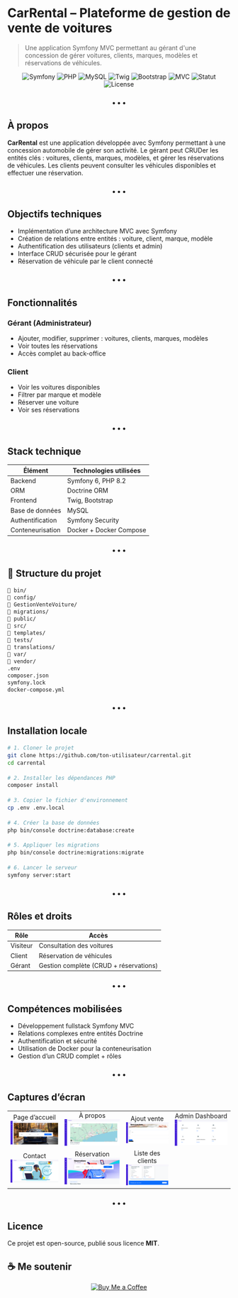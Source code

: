 # CarRental – Plateforme de gestion de vente de voitures

> Une application Symfony MVC permettant au gérant d'une concession de gérer voitures, clients, marques, modèles et réservations de véhicules.

<p align="center">
  <img src="https://img.shields.io/badge/Symfony-000000?style=flat-square&logo=symfony&logoColor=white" alt="Symfony"/>
  <img src="https://img.shields.io/badge/PHP-777BB4?style=flat-square&logo=php&logoColor=white" alt="PHP"/>
  <img src="https://img.shields.io/badge/MySQL-00758F?style=flat-square&logo=mysql&logoColor=white" alt="MySQL"/>
  <img src="https://img.shields.io/badge/Twig-20B2AA?style=flat-square&logo=twig&logoColor=white" alt="Twig"/>
  <img src="https://img.shields.io/badge/Bootstrap-7952B3?style=flat-square&logo=bootstrap&logoColor=white" alt="Bootstrap"/>
  <img src="https://img.shields.io/badge/Architecture-MVC-critical?style=flat-square" alt="MVC"/>
  <img src="https://img.shields.io/badge/Status-Terminé%20-brightgreen?style=flat-square" alt="Statut"/>
  <img src="https://img.shields.io/badge/License-MIT-blue?style=flat-square" alt="License"/>
</p>

<h3 align="center">• • •</h3>

## À propos

**CarRental** est une application développée avec Symfony permettant à une concession automobile de gérer son activité. Le gérant peut CRUDer les entités clés : voitures, clients, marques, modèles, et gérer les réservations de véhicules. Les clients peuvent consulter les véhicules disponibles et effectuer une réservation.

<h3 align="center">• • •</h3>

## Objectifs techniques

- Implémentation d’une architecture MVC avec Symfony
- Création de relations entre entités : voiture, client, marque, modèle
- Authentification des utilisateurs (clients et admin)
- Interface CRUD sécurisée pour le gérant
- Réservation de véhicule par le client connecté

<h3 align="center">• • •</h3>

## Fonctionnalités

### Gérant (Administrateur)
- Ajouter, modifier, supprimer : voitures, clients, marques, modèles
- Voir toutes les réservations
- Accès complet au back-office

### Client
- Voir les voitures disponibles
- Filtrer par marque et modèle
- Réserver une voiture
- Voir ses réservations

<h3 align="center">• • •</h3>

## Stack technique

| Élément          | Technologies utilisées               |
|------------------|--------------------------------------|
| Backend          | Symfony 6, PHP 8.2                   |
| ORM              | Doctrine ORM                         |
| Frontend         | Twig, Bootstrap                      |
| Base de données  | MySQL                                |
| Authentification | Symfony Security                     |
| Conteneurisation | Docker + Docker Compose              |

<h3 align="center">• • •</h3>

## 📁 Structure du projet

```
📁 bin/
📁 config/
📁 GestionVenteVoiture/
📁 migrations/
📁 public/
📁 src/
📁 templates/
📁 tests/
📁 translations/
📁 var/
📁 vendor/
.env
composer.json
symfony.lock
docker-compose.yml
```

<h3 align="center">• • •</h3>

## Installation locale

```bash
# 1. Cloner le projet
git clone https://github.com/ton-utilisateur/carrental.git
cd carrental

# 2. Installer les dépendances PHP
composer install

# 3. Copier le fichier d'environnement
cp .env .env.local

# 4. Créer la base de données
php bin/console doctrine:database:create

# 5. Appliquer les migrations
php bin/console doctrine:migrations:migrate

# 6. Lancer le serveur
symfony server:start
```

<h3 align="center">• • •</h3>

## Rôles et droits

| Rôle      | Accès                                  |
|-----------|-----------------------------------------|
| Visiteur  | Consultation des voitures               |
| Client    | Réservation de véhicules                |
| Gérant    | Gestion complète (CRUD + réservations)  |

<h3 align="center">• • •</h3>

## Compétences mobilisées

- Développement fullstack Symfony MVC
- Relations complexes entre entités Doctrine
- Authentification et sécurité
- Utilisation de Docker pour la conteneurisation
- Gestion d’un CRUD complet + rôles

<h3 align="center">• • •</h3>

## Captures d’écran

<p align="center">
  <table>
    <tr>
      <td align="center">Page d’accueil<br/>
        <img src="https://github.com/majoiefaya/CarRental/blob/main/assets/images/accueil.png" width="300" alt="accueil"/>
      </td>
      <td align="center">À propos<br/>
        <img src="https://github.com/majoiefaya/CarRental/blob/main/assets/images/car_rental_about.png" width="300" alt="about"/>
      </td>
      <td align="center">Ajout vente<br/>
        <img src="https://github.com/majoiefaya/CarRental/blob/main/assets/images/car_rental_add_vente.png" width="300" alt="add_vente"/>
      </td>
      <td align="center">Admin Dashboard<br/>
        <img src="https://github.com/majoiefaya/CarRental/blob/main/assets/images/car_rental_admin_dashboard.png" width="300" alt="admin_dashboard"/>
      </td>
    </tr>
    <tr>
      <td align="center">Contact<br/>
        <img src="https://github.com/majoiefaya/CarRental/blob/main/assets/images/car_rental_contact.png" width="300" alt="contact"/>
      </td>
      <td align="center">Réservation<br/>
        <img src="https://github.com/majoiefaya/CarRental/blob/main/assets/images/car_rental_reservation.png" width="300" alt="reservation"/>
      </td>
      <td align="center">Liste des clients<br/>
        <img src="https://github.com/majoiefaya/CarRental/blob/main/assets/images/liste_clients.png" width="300" alt="liste_clients"/>
      </td>
    </tr>
  </table>
</p>

<h3 align="center">• • •</h3>

## Licence

Ce projet est open-source, publié sous licence **MIT**.


## ☕ Me soutenir

<p align="center">
  <a href="https://buymeacoffee.com/majoiefaya" target="_blank" rel="noopener noreferrer">
    <img src="https://img.shields.io/badge/Buy%20Me%20a%20Coffee-ffdd00?style=flat-square&logo=buymeacoffee&logoColor=black" alt="Buy Me a Coffee"/>
  </a>
</p>
